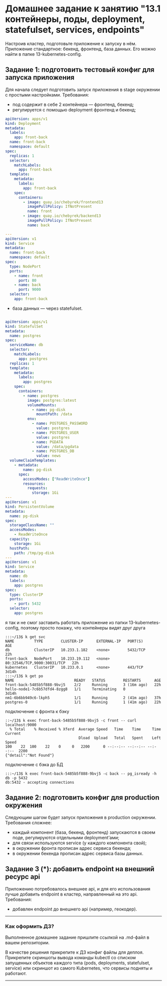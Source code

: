 # Домашнее задание к занятию "13.1 контейнеры, поды, deployment, statefulset, services, endpoints"
Настроив кластер, подготовьте приложение к запуску в нём. Приложение стандартное: бекенд, фронтенд, база данных. Его можно найти в папке 13-kubernetes-config.

## Задание 1: подготовить тестовый конфиг для запуска приложения
Для начала следует подготовить запуск приложения в stage окружении с простыми настройками. Требования:
* под содержит в себе 2 контейнера — фронтенд, бекенд;
* регулируется с помощью deployment фронтенд и бекенд;
```yml
apiVersion: apps/v1
kind: Deployment
metadata:
  labels:
    app: front-back
  name: front-back
  namespace: default
spec:
  replicas: 1
  selector:
    matchLabels:
      app: front-back
  template:
    metadata:
      labels:
        app: front-back
    spec:
      containers:
        - image: quay.io/chebyrek/frontend13
          imagePullPolicy: IfNotPresent
          name: front
        - image: quay.io/chebyrek/backend13
          imagePullPolicy: IfNotPresent
          name: back

---
apiVersion: v1
kind: Service
metadata:
  name: front-back
  namespace: default
spec:
  type: NodePort
  ports:
    - name: front
      port: 80
    - name: back
      port: 9000
  selector:
    app: front-back
```
* база данных — через statefulset.
```yml

apiVersion: apps/v1
kind: StatefulSet
metadata:
  name: postgres
spec:
  serviceName: db
  selector:
    matchLabels:
      app: postgres
  replicas: 1
  template:
    metadata:
      labels:
        app: postgres
    spec:
      containers:
        - name: postgres
          image: postgres:latest
          volumeMounts:
            - name: pg-disk
              mountPath: /data
          env:
            - name: POSTGRES_PASSWORD
              value: postgres
            - name: POSTGRES_USER
              value: postgres
            - name: PGDATA
              value: /data/pgdata
            - name: POSTGRES_DB
              value: news
  volumeClaimTemplates:
    - metadata:
        name: pg-disk
      spec:
        accessModes: ["ReadWriteOnce"]
        resources:
          requests:
            storage: 1Gi
---
apiVersion: v1
kind: PersistentVolume
metadata:
  name: pg-disk
spec:
  storageClassName: ""
  accessModes:
    - ReadWriteOnce
  capacity:
    storage: 1Gi
  hostPath:
    path: /tmp/pg-disk
---
apiVersion: v1
kind: Service
metadata:
  name: db
  labels:
    app: postgres
spec:
  type: ClusterIP
  ports:
    - port: 5432
  selector:
    app: postgres

```
я так и не смог заставить работать приложение из папки 13-kubernetes-config, поэтому просто покажу, что контейнеры видят друг друга
```
:::~/13$ k get svc
NAME         TYPE        CLUSTER-IP      EXTERNAL-IP   PORT(S)                       AGE
db           ClusterIP   10.233.1.182    <none>        5432/TCP                      22h
front-back   NodePort    10.233.19.112   <none>        80:32546/TCP,9000:30031/TCP   22h
kubernetes   ClusterIP   10.233.0.1      <none>        443/TCP                       3d14h
:::~/13$ k get po
NAME                           READY   STATUS        RESTARTS      AGE
front-back-5485b5f888-9bvj5    2/2     Running       3 (16m ago)   22h
hello-node1-7c6b57dfd4-8zgg8   1/1     Terminating   0             3d14h
nm1-6b6bb949c6-lkph5           1/1     Running       2 (41m ago)   37h
postgres-0                     1/1     Running       1 (41m ago)   22h
```
подключение с фронта к бэку
```
::~/13$ k exec front-back-5485b5f888-9bvj5 -c front -- curl localhost:9000
  % Total    % Received % Xferd  Average Speed   Time    Time     Time  Current
                                 Dload  Upload   Total   Spent    Left  Speed
100    22  100    22    0     0   2200      0 --:--:-- --:--:-- --:--:--  2200
{"detail":"Not Found"}
```
подключение с бэка до БД
```
:::~/13$ k exec front-back-5485b5f888-9bvj5 -c back -- pg_isready -h db -p 5432
db:5432 - accepting connections
```
## Задание 2: подготовить конфиг для production окружения
Следующим шагом будет запуск приложения в production окружении. Требования сложнее:
* каждый компонент (база, бекенд, фронтенд) запускаются в своем поде, регулируются отдельными deployment’ами;
* для связи используются service (у каждого компонента свой);
* в окружении фронта прописан адрес сервиса бекенда;
* в окружении бекенда прописан адрес сервиса базы данных.

## Задание 3 (*): добавить endpoint на внешний ресурс api
Приложению потребовалось внешнее api, и для его использования лучше добавить endpoint в кластер, направленный на это api. Требования:
* добавлен endpoint до внешнего api (например, геокодер).

---

### Как оформить ДЗ?

Выполненное домашнее задание пришлите ссылкой на .md-файл в вашем репозитории.

В качестве решения прикрепите к ДЗ конфиг файлы для деплоя. Прикрепите скриншоты вывода команды kubectl со списком запущенных объектов каждого типа (pods, deployments, statefulset, service) или скриншот из самого Kubernetes, что сервисы подняты и работают.

---
